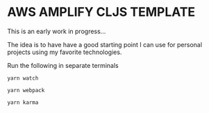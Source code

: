 # AWS AMPLIFY CLJS TEMPLATE

This is an early work in progress...

The idea is to have have a good starting point I can use for personal projects
using my favorite technologies.

Run the following in separate terminals


```
yarn watch
```

```
yarn webpack
```

```
yarn karma
```

